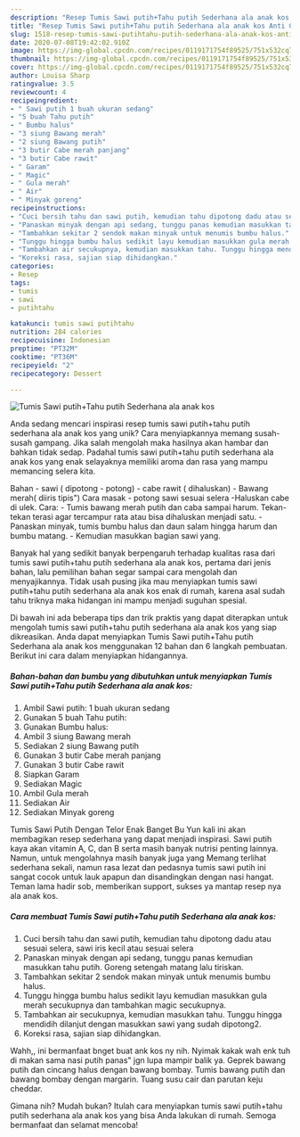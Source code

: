 ```yaml
---
description: "Resep Tumis Sawi putih+Tahu putih Sederhana ala anak kos Anti Gagal"
title: "Resep Tumis Sawi putih+Tahu putih Sederhana ala anak kos Anti Gagal"
slug: 1518-resep-tumis-sawi-putihtahu-putih-sederhana-ala-anak-kos-anti-gagal
date: 2020-07-08T19:42:02.910Z
image: https://img-global.cpcdn.com/recipes/0119171754f89525/751x532cq70/tumis-sawi-putihtahu-putih-sederhana-ala-anak-kos-foto-resep-utama.jpg
thumbnail: https://img-global.cpcdn.com/recipes/0119171754f89525/751x532cq70/tumis-sawi-putihtahu-putih-sederhana-ala-anak-kos-foto-resep-utama.jpg
cover: https://img-global.cpcdn.com/recipes/0119171754f89525/751x532cq70/tumis-sawi-putihtahu-putih-sederhana-ala-anak-kos-foto-resep-utama.jpg
author: Louisa Sharp
ratingvalue: 3.5
reviewcount: 4
recipeingredient:
- " Sawi putih 1 buah ukuran sedang"
- "5 buah Tahu putih"
- " Bumbu halus"
- "3 siung Bawang merah"
- "2 siung Bawang putih"
- "3 butir Cabe merah panjang"
- "3 butir Cabe rawit"
- " Garam"
- " Magic"
- " Gula merah"
- " Air"
- " Minyak goreng"
recipeinstructions:
- "Cuci bersih tahu dan sawi putih, kemudian tahu dipotong dadu atau sesuai selera, sawi iris kecil atau sesuai selera"
- "Panaskan minyak dengan api sedang, tunggu panas kemudian masukkan tahu putih. Goreng setengah matang lalu tiriskan."
- "Tambahkan sekitar 2 sendok makan minyak untuk menumis bumbu halus."
- "Tunggu hingga bumbu halus sedikit layu kemudian masukkan gula merah secukupnya dan tambahkan magic secukupnya."
- "Tambahkan air secukupnya, kemudian masukkan tahu. Tunggu hingga mendidih dilanjut dengan masukkan sawi yang sudah dipotong2."
- "Koreksi rasa, sajian siap dihidangkan."
categories:
- Resep
tags:
- tumis
- sawi
- putihtahu

katakunci: tumis sawi putihtahu 
nutrition: 284 calories
recipecuisine: Indonesian
preptime: "PT32M"
cooktime: "PT36M"
recipeyield: "2"
recipecategory: Dessert

---
```



![Tumis Sawi putih+Tahu putih Sederhana ala anak kos](https://img-global.cpcdn.com/recipes/0119171754f89525/751x532cq70/tumis-sawi-putihtahu-putih-sederhana-ala-anak-kos-foto-resep-utama.jpg)

Anda sedang mencari inspirasi resep tumis sawi putih+tahu putih sederhana ala anak kos yang unik? Cara menyiapkannya memang susah-susah gampang. Jika salah mengolah maka hasilnya akan hambar dan bahkan tidak sedap. Padahal tumis sawi putih+tahu putih sederhana ala anak kos yang enak selayaknya memiliki aroma dan rasa yang mampu memancing selera kita.

Bahan - sawi ( dipotong - potong) - cabe rawit ( dihaluskan) - Bawang merah( diiris tipis&#34;) Cara masak - potong sawi sesuai selera -Haluskan cabe di ulek. Cara: - Tumis bawang merah putih dan caba sampai harum. Tekan-tekan terasi agar tercampur rata atau bisa dihaluskan menjadi satu. - Panaskan minyak, tumis bumbu halus dan daun salam hingga harum dan bumbu matang. - Kemudian masukkan bagian sawi yang.

Banyak hal yang sedikit banyak berpengaruh terhadap kualitas rasa dari tumis sawi putih+tahu putih sederhana ala anak kos, pertama dari jenis bahan, lalu pemilihan bahan segar sampai cara mengolah dan menyajikannya. Tidak usah pusing jika mau menyiapkan tumis sawi putih+tahu putih sederhana ala anak kos enak di rumah, karena asal sudah tahu triknya maka hidangan ini mampu menjadi suguhan spesial.


Di bawah ini ada beberapa tips dan trik praktis yang dapat diterapkan untuk mengolah tumis sawi putih+tahu putih sederhana ala anak kos yang siap dikreasikan. Anda dapat menyiapkan Tumis Sawi putih+Tahu putih Sederhana ala anak kos menggunakan 12 bahan dan 6 langkah pembuatan. Berikut ini cara dalam menyiapkan hidangannya.

<!--inarticleads1-->

##### Bahan-bahan dan bumbu yang dibutuhkan untuk menyiapkan Tumis Sawi putih+Tahu putih Sederhana ala anak kos:

1. Ambil  Sawi putih: 1 buah ukuran sedang
1. Gunakan 5 buah Tahu putih:
1. Gunakan  Bumbu halus:
1. Ambil 3 siung Bawang merah
1. Sediakan 2 siung Bawang putih
1. Gunakan 3 butir Cabe merah panjang
1. Gunakan 3 butir Cabe rawit
1. Siapkan  Garam
1. Sediakan  Magic
1. Ambil  Gula merah
1. Sediakan  Air
1. Sediakan  Minyak goreng


Tumis Sawi Putih Dengan Telor Enak Banget Bu Yun kali ini akan membagikan resep sederhana yang dapat menjadi inspirasi. Sawi putih kaya akan vitamin A, C, dan B serta masih banyak nutrisi penting lainnya. Namun, untuk mengolahnya masih banyak juga yang Memang terlihat sederhana sekali, namun rasa lezat dan pedasnya tumis sawi putih ini sangat cocok untuk lauk apapun dan disandingkan dengan nasi hangat. Teman lama hadir sob, memberikan support, sukses ya mantap resep nya ala anak kos. 

<!--inarticleads2-->

##### Cara membuat Tumis Sawi putih+Tahu putih Sederhana ala anak kos:

1. Cuci bersih tahu dan sawi putih, kemudian tahu dipotong dadu atau sesuai selera, sawi iris kecil atau sesuai selera
1. Panaskan minyak dengan api sedang, tunggu panas kemudian masukkan tahu putih. Goreng setengah matang lalu tiriskan.
1. Tambahkan sekitar 2 sendok makan minyak untuk menumis bumbu halus.
1. Tunggu hingga bumbu halus sedikit layu kemudian masukkan gula merah secukupnya dan tambahkan magic secukupnya.
1. Tambahkan air secukupnya, kemudian masukkan tahu. Tunggu hingga mendidih dilanjut dengan masukkan sawi yang sudah dipotong2.
1. Koreksi rasa, sajian siap dihidangkan.


Wahh,, ini bermanfaat bnget buat ank kos ny nih. Nyimak kakak wah enk tuh di makan sama nasi putih panas&#34; jgn lupa mampir balik ya. Geprek bawang putih dan cincang halus dengan bawang bombay. Tumis bawang putih dan bawang bombay dengan margarin. Tuang susu cair dan parutan keju cheddar. 

Gimana nih? Mudah bukan? Itulah cara menyiapkan tumis sawi putih+tahu putih sederhana ala anak kos yang bisa Anda lakukan di rumah. Semoga bermanfaat dan selamat mencoba!
